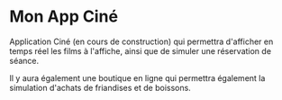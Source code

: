 # Mon App Ciné

Application Ciné (en cours de construction) qui permettra d'afficher en temps réel les films à l'affiche, ainsi que de simuler une réservation de séance.

Il y aura également une boutique en ligne qui permettra également la simulation d'achats de friandises et de boissons.